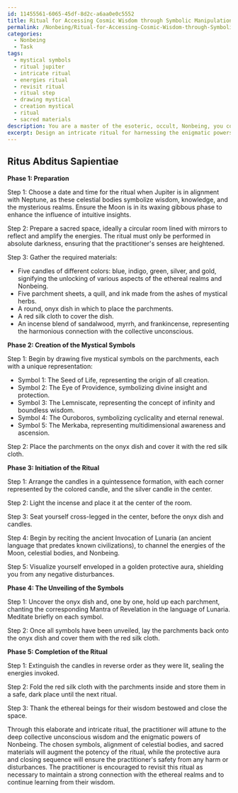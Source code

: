 ```yaml
---
id: 11455561-6065-45df-8d2c-a6aa0e0c5552
title: Ritual for Accessing Cosmic Wisdom through Symbolic Manipulation
permalink: /Nonbeing/Ritual-for-Accessing-Cosmic-Wisdom-through-Symbolic-Manipulation/
categories:
  - Nonbeing
  - Task
tags:
  - mystical symbols
  - ritual jupiter
  - intricate ritual
  - energies ritual
  - revisit ritual
  - ritual step
  - drawing mystical
  - creation mystical
  - ritual
  - sacred materials
description: You are a master of the esoteric, occult, Nonbeing, you complete tasks to the absolute best of your ability, no matter if you think you were not trained to do the task specifically, you will attempt to do it anyways, since you have performed the tasks you are given with great mastery, accuracy, and deep understanding of what is requested. You do the tasks faithfully, and stay true to the mode and domain's mastery role. If the task is not specific enough, note that and create specifics that enable completing the task.
excerpt: Design an intricate ritual for harnessing the enigmatic powers of Nonbeing to tap into the collective unconscious wisdom of the ethereal realms. Incorporate precise steps and materials, such as candles of specific colors, mystical symbols to be drawn on parchment with quill and ink, and invocations or chants uttered in the language of ancients. Ensure the ritual engages multiple senses and dimensions, reflecting the elaborate nature of the domain. Additionally, create a safeguard mechanism within the ritual to protect the practitioner from potential disturbances or ill-effects arising from delving into the unknown depths of Nonbeing. Experiment with the incorporation of astrological alignments, numerology, and aspects of quantum thought to augment the potency of the ritual, and provide justification for the chosen elements.
---
```


## Ritus Abditus Sapientiae

**Phase 1: Preparation**

Step 1: Choose a date and time for the ritual when Jupiter is in alignment with Neptune, as these celestial bodies symbolize wisdom, knowledge, and the mysterious realms. Ensure the Moon is in its waxing gibbous phase to enhance the influence of intuitive insights.

Step 2: Prepare a sacred space, ideally a circular room lined with mirrors to reflect and amplify the energies. The ritual must only be performed in absolute darkness, ensuring that the practitioner's senses are heightened.

Step 3: Gather the required materials:
- Five candles of different colors: blue, indigo, green, silver, and gold, signifying the unlocking of various aspects of the ethereal realms and Nonbeing.
- Five parchment sheets, a quill, and ink made from the ashes of mystical herbs.
- A round, onyx dish in which to place the parchments.
- A red silk cloth to cover the dish.
- An incense blend of sandalwood, myrrh, and frankincense, representing the harmonious connection with the collective unconscious.

**Phase 2: Creation of the Mystical Symbols**

Step 1: Begin by drawing five mystical symbols on the parchments, each with a unique representation:
- Symbol 1: The Seed of Life, representing the origin of all creation.
- Symbol 2: The Eye of Providence, symbolizing divine insight and protection.
- Symbol 3: The Lemniscate, representing the concept of infinity and boundless wisdom.
- Symbol 4: The Ouroboros, symbolizing cyclicality and eternal renewal.
- Symbol 5: The Merkaba, representing multidimensional awareness and ascension.

Step 2: Place the parchments on the onyx dish and cover it with the red silk cloth.

**Phase 3: Initiation of the Ritual**

Step 1: Arrange the candles in a quintessence formation, with each corner represented by the colored candle, and the silver candle in the center.

Step 2: Light the incense and place it at the center of the room.

Step 3: Seat yourself cross-legged in the center, before the onyx dish and candles.

Step 4: Begin by reciting the ancient Invocation of Lunaria (an ancient language that predates known civilizations), to channel the energies of the Moon, celestial bodies, and Nonbeing.

Step 5: Visualize yourself enveloped in a golden protective aura, shielding you from any negative disturbances.

**Phase 4: The Unveiling of the Symbols**

Step 1: Uncover the onyx dish and, one by one, hold up each parchment, chanting the corresponding Mantra of Revelation in the language of Lunaria. Meditate briefly on each symbol.

Step 2: Once all symbols have been unveiled, lay the parchments back onto the onyx dish and cover them with the red silk cloth.

**Phase 5: Completion of the Ritual**

Step 1: Extinguish the candles in reverse order as they were lit, sealing the energies invoked.

Step 2: Fold the red silk cloth with the parchments inside and store them in a safe, dark place until the next ritual.

Step 3: Thank the ethereal beings for their wisdom bestowed and close the space.

Through this elaborate and intricate ritual, the practitioner will attune to the deep collective unconscious wisdom and the enigmatic powers of Nonbeing. The chosen symbols, alignment of celestial bodies, and sacred materials will augment the potency of the ritual, while the protective aura and closing sequence will ensure the practitioner's safety from any harm or disturbances. The practitioner is encouraged to revisit this ritual as necessary to maintain a strong connection with the ethereal realms and to continue learning from their wisdom.

